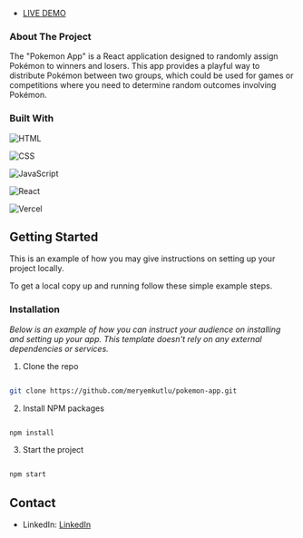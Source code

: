 - [LIVE DEMO](https://pokemon-app-omega-seven.vercel.app/)

### About The Project

The "Pokemon App" is a React application designed to randomly assign Pokémon to winners and losers. This app provides a playful way to distribute Pokémon between two groups, which could be used for games or competitions where you need to determine random outcomes involving Pokémon.


### Built With

![HTML](https://img.shields.io/badge/HTML-239120?style=for-the-badge&logo=html5&logoColor=#e34c26)

![CSS](https://img.shields.io/badge/CSS-239120?&style=for-the-badge&logo=css3&logoColor=#264de4)

![JavaScript](https://img.shields.io/badge/javascript-%23323330.svg?style=for-the-badge&logo=javascript&logoColor=%23F7DF1E)

![React](https://img.shields.io/badge/react-%2320232a.svg?style=for-the-badge&logo=react&logoColor=%2361DAFB)

![Vercel](https://camo.githubusercontent.com/b9ff564d8c311812747f1aacea54cf703d850756f9179f9eff6899da20a701a2/68747470733a2f2f696d672e736869656c64732e696f2f62616467652f76657263656c2d2532333030303030302e7376673f7374796c653d666f722d7468652d6261646765266c6f676f3d76657263656c266c6f676f436f6c6f723d7768697465)


## Getting Started

This is an example of how you may give instructions on setting up your project locally.

To get a local copy up and running follow these simple example steps.

### Installation

_Below is an example of how you can instruct your audience on installing and setting up your app. This template doesn't rely on any external dependencies or services._

1. Clone the repo

```sh

git clone https://github.com/meryemkutlu/pokemon-app.git

```

2. Install NPM packages

```sh

npm install

```

3. Start the project

```sh

npm start

```

## Contact

- LinkedIn: [LinkedIn](https://www.linkedin.com/in/meryem-kutlu/)
